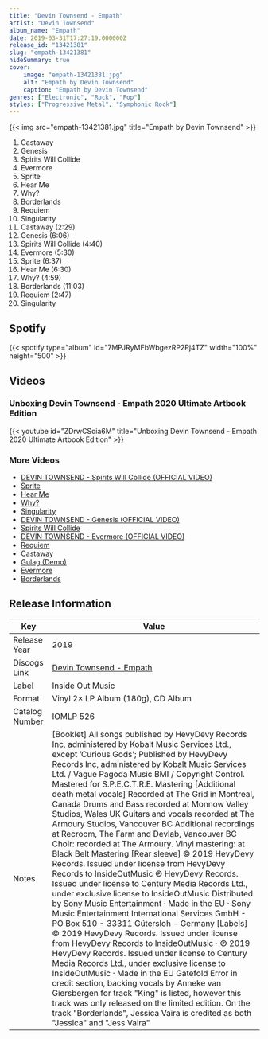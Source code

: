 ```yaml
---
title: "Devin Townsend - Empath"
artist: "Devin Townsend"
album_name: "Empath"
date: 2019-03-31T17:27:19.000000Z
release_id: "13421381"
slug: "empath-13421381"
hideSummary: true
cover:
    image: "empath-13421381.jpg"
    alt: "Empath by Devin Townsend"
    caption: "Empath by Devin Townsend"
genres: ["Electronic", "Rock", "Pop"]
styles: ["Progressive Metal", "Symphonic Rock"]
---
```


{{< img src="empath-13421381.jpg" title="Empath by Devin Townsend" >}}

<!-- section break -->

1. Castaway
2. Genesis
3. Spirits Will Collide
4. Evermore
5. Sprite
6. Hear Me
7. Why?
8. Borderlands
9. Requiem
10. Singularity
11. Castaway (2:29)
12. Genesis (6:06)
13. Spirits Will Collide (4:40)
14. Evermore (5:30)
15. Sprite (6:37)
16. Hear Me (6:30)
17. Why? (4:59)
18. Borderlands (11:03)
19. Requiem (2:47)
20. Singularity

<!-- section break -->


## Spotify
{{< spotify type="album" id="7MPJRyMFbWbgezRP2Pj4TZ" width="100%" height="500" >}}



## Videos
### Unboxing Devin Townsend - Empath 2020 Ultimate Artbook Edition
{{< youtube id="ZDrwCSoia6M" title="Unboxing Devin Townsend - Empath 2020 Ultimate Artbook Edition" >}}<br>

### More Videos

- [DEVIN TOWNSEND - Spirits Will Collide (OFFICIAL VIDEO)](https://www.youtube.com/watch?v=AdHJurX0yVA)
- [Sprite](https://www.youtube.com/watch?v=HsPqxO7lVaM)
- [Hear Me](https://www.youtube.com/watch?v=NOoBfVFQdQg)
- [Why?](https://www.youtube.com/watch?v=Ob8IsKzRPwg)
- [Singularity](https://www.youtube.com/watch?v=RDSaodyiBQo)
- [DEVIN TOWNSEND - Genesis (OFFICIAL VIDEO)](https://www.youtube.com/watch?v=1n7uvokARQ4)
- [Spirits Will Collide](https://www.youtube.com/watch?v=8wpOAM_A4xo)
- [DEVIN TOWNSEND - Evermore (OFFICIAL VIDEO)](https://www.youtube.com/watch?v=-zIxPUPWVq8)
- [Requiem](https://www.youtube.com/watch?v=9pks_5P-hlQ)
- [Castaway](https://www.youtube.com/watch?v=XrEGBV1zQGY)
- [Gulag (Demo)](https://www.youtube.com/watch?v=WKzaSSPooeI)
- [Evermore](https://www.youtube.com/watch?v=V2-cKI34bpU)
- [Borderlands](https://www.youtube.com/watch?v=J52C4Z7uya0)


## Release Information
|  Key           | Value                                                |
| ---------------| ---------------------------------------------------- |
| Release Year   | 2019                                   |
| Discogs Link   | [Devin Townsend - Empath](https://www.discogs.com/release/13421381-Devin-Townsend-Empath) |
| Label          | Inside Out Music |
| Format         | Vinyl 2× LP Album (180g), CD Album |
| Catalog Number | IOMLP 526 |
| Notes | [Booklet] All songs published by HevyDevy Records Inc, administered by Kobalt Music Services Ltd., except ’Curious Gods’; Published by HevyDevy Records Inc, administered by Kobalt Music Services Ltd. / Vague Pagoda Music BMI / Copyright Control.  Mastered for S.P.E.C.T.R.E. Mastering  [Additional death metal vocals] Recorded at The Grid in Montreal, Canada  Drums and Bass recorded at Monnow Valley Studios, Wales UK Guitars and vocals recorded at The Armoury Studios, Vancouver BC Additional recordings at Recroom, The Farm and Devlab, Vancouver BC  Choir: recorded at The Armoury.  Vinyl mastering: at Black Belt Mastering  [Rear sleeve] © 2019 HevyDevy Records. Issued under license from HevyDevy Records to InsideOutMusic ℗ HevyDevy Records. Issued under license to Century Media Records Ltd., under exclusive license to InsideOutMusic Distributed by Sony Music Entertainment · Made in the EU · Sony Music Entertainment International Services GmbH - PO Box 510 - 33311 Gütersloh - Germany  [Labels] © 2019 HevyDevy Records. Issued under license from HevyDevy Records to InsideOutMusic · ℗ 2019 HevyDevy Records. Issued under license to Century Media Records Ltd., under exclusive license to InsideOutMusic · Made in the EU  Gatefold  Error in credit section, backing vocals by Anneke van Giersbergen for track "King" is listed, however this track was only released on the limited edition. On the track "Borderlands", Jessica Vaira is credited as both "Jessica" and "Jess Vaira" |